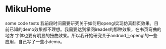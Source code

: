 # MikuHome
some code tests
我前段时间需要研究关于如何用opengl实现仿真翻页效果。目前已知的demo效果都不理想。我需要达到掌阅ireader的那种效果，在书页弯曲的地方
字体也要有明显的扭曲效果。所以我开始研究关于android上opengl的一些应用，自己写了一些小demo。
